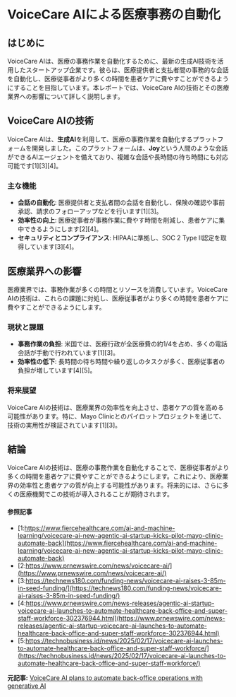 # VoiceCare AIによる医療事務の自動化

## はじめに

VoiceCare AIは、医療の事務作業を自動化するために、最新の生成AI技術を活用したスタートアップ企業です。彼らは、医療提供者と支払者間の事務的な会話を自動化し、医療従事者がより多くの時間を患者ケアに費やすことができるようにすることを目指しています。本レポートでは、VoiceCare AIの技術とその医療業界への影響について詳しく説明します。

## VoiceCare AIの技術

VoiceCare AIは、**生成AI**を利用して、医療の事務作業を自動化するプラットフォームを開発しました。このプラットフォームは、**Joy**という人間のような会話ができるAIエージェントを備えており、複雑な会話や長時間の待ち時間にも対応可能です[1][3][4]。

### 主な機能

- **会話の自動化**: 医療提供者と支払者間の会話を自動化し、保険の確認や事前承認、請求のフォローアップなどを行います[1][3]。
- **効率性の向上**: 医療従事者が事務作業に費やす時間を削減し、患者ケアに集中できるようにします[2][4]。
- **セキュリティとコンプライアンス**: HIPAAに準拠し、SOC 2 Type II認定を取得しています[3][4]。

## 医療業界への影響

医療業界では、事務作業が多くの時間とリソースを消費しています。VoiceCare AIの技術は、これらの課題に対処し、医療従事者がより多くの時間を患者ケアに費やすことができるようにします。

### 現状と課題

- **事務作業の負担**: 米国では、医療行政が全医療費の約1/4を占め、多くの電話会話が手動で行われています[1][3]。
- **効率性の低下**: 長時間の待ち時間や繰り返しのタスクが多く、医療従事者の負担が増しています[4][5]。

### 将来展望

VoiceCare AIの技術は、医療業界の効率性を向上させ、患者ケアの質を高める可能性があります。特に、Mayo Clinicとのパイロットプロジェクトを通じて、技術の実用性が検証されています[1][3]。

## 結論

VoiceCare AIの技術は、医療の事務作業を自動化することで、医療従事者がより多くの時間を患者ケアに費やすことができるようにします。これにより、医療業界の効率性と患者ケアの質が向上する可能性があります。将来的には、さらに多くの医療機関でこの技術が導入されることが期待されます。

#### 参照記事
- [1:https://www.fiercehealthcare.com/ai-and-machine-learning/voicecare-ai-new-agentic-ai-startup-kicks-pilot-mayo-clinic-automate-back](https://www.fiercehealthcare.com/ai-and-machine-learning/voicecare-ai-new-agentic-ai-startup-kicks-pilot-mayo-clinic-automate-back)
- [2:https://www.prnewswire.com/news/voicecare-ai/](https://www.prnewswire.com/news/voicecare-ai/)
- [3:https://technews180.com/funding-news/voicecare-ai-raises-3-85m-in-seed-funding/](https://technews180.com/funding-news/voicecare-ai-raises-3-85m-in-seed-funding/)
- [4:https://www.prnewswire.com/news-releases/agentic-ai-startup-voicecare-ai-launches-to-automate-healthcare-back-office-and-super-staff-workforce-302376944.html](https://www.prnewswire.com/news-releases/agentic-ai-startup-voicecare-ai-launches-to-automate-healthcare-back-office-and-super-staff-workforce-302376944.html)
- [5:https://technobusiness.id/news/2025/02/17/voicecare-ai-launches-to-automate-healthcare-back-office-and-super-staff-workforce/](https://technobusiness.id/news/2025/02/17/voicecare-ai-launches-to-automate-healthcare-back-office-and-super-staff-workforce/)


**元記事:** [VoiceCare AI plans to automate back-office operations with generative AI](https://finance.yahoo.com/news/voicecare-ai-plans-automate-back-125115896.html)